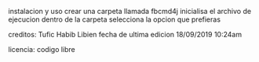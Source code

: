 

instalacion y uso crear una carpeta llamada fbcmd4j inicialisa el archivo de ejecucion dentro de la carpeta selecciona la opcion que prefieras

creditos: Tufic Habib Libien fecha de ultima edicion 18/09/2019 10:24am

licencia: codigo libre
